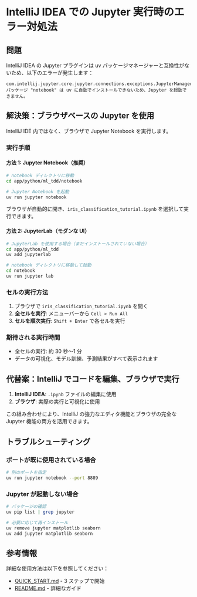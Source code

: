 # IntelliJ IDEA での Jupyter 実行時のエラー対処法

## 問題

IntelliJ IDEA の Jupyter プラグインは uv パッケージマネージャーと互換性がないため、以下のエラーが発生します：

```
com.intellij.jupyter.core.jupyter.connections.exceptions.JupyterManagedPackageInstallException:
パッケージ "notebook" は uv に自動でインストールできないため、Jupyter を起動できません。
```

## 解決策：ブラウザベースの Jupyter を使用

IntelliJ IDE 内ではなく、ブラウザで Jupyter Notebook を実行します。

### 実行手順

#### 方法 1: Jupyter Notebook（推奨）

```bash
# notebook ディレクトリに移動
cd app/python/ml_tdd/notebook

# Jupyter Notebook を起動
uv run jupyter notebook
```

ブラウザが自動的に開き、`iris_classification_tutorial.ipynb` を選択して実行できます。

#### 方法 2: JupyterLab（モダンな UI）

```bash
# JupyterLab を使用する場合（まだインストールされていない場合）
cd app/python/ml_tdd
uv add jupyterlab

# notebook ディレクトリに移動して起動
cd notebook
uv run jupyter lab
```

### セルの実行方法

1. ブラウザで `iris_classification_tutorial.ipynb` を開く
2. **全セルを実行**: メニューバーから `Cell > Run All`
3. **セルを順次実行**: `Shift + Enter` で各セルを実行

### 期待される実行時間

- 全セルの実行: 約 30 秒〜1 分
- データの可視化、モデル訓練、予測結果がすべて表示されます

## 代替案：IntelliJ でコードを編集、ブラウザで実行

1. **IntelliJ IDEA**: `.ipynb` ファイルの編集に使用
2. **ブラウザ**: 実際の実行と可視化に使用

この組み合わせにより、IntelliJ の強力なエディタ機能とブラウザの完全な Jupyter 機能の両方を活用できます。

## トラブルシューティング

### ポートが既に使用されている場合

```bash
# 別のポートを指定
uv run jupyter notebook --port 8889
```

### Jupyter が起動しない場合

```bash
# パッケージの確認
uv pip list | grep jupyter

# 必要に応じて再インストール
uv remove jupyter matplotlib seaborn
uv add jupyter matplotlib seaborn
```

## 参考情報

詳細な使用方法は以下を参照してください：

- [QUICK_START.md](./QUICK_START.md) - 3 ステップで開始
- [README.md](./README.md) - 詳細なガイド
